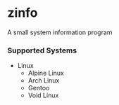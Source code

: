 # zinfo

A small system information program

### Supported Systems

- Linux
    - Alpine Linux
    - Arch Linux
    - Gentoo
    - Void Linux

